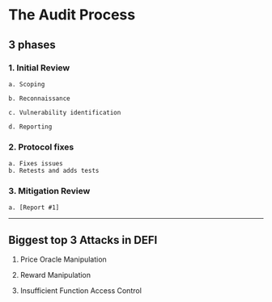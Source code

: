 # The Audit Process

## 3 phases

### 1. Initial Review
    a. Scoping 

    b. Reconnaissance

    c. Vulnerability identification

    d. Reporting 

### 2. Protocol fixes
    a. Fixes issues
    b. Retests and adds tests

### 3. Mitigation Review
    a. [Report #1]


-----------------------------------------

## Biggest top 3 Attacks in DEFI

1. Price Oracle Manipulation

2. Reward Manipulation

3. Insufficient Function Access Control

